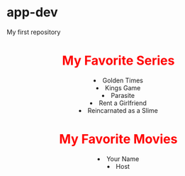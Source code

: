 # app-dev
My first repository
<html>
  <head>
  </head>

  <body>
    <center> <h1 style="color:red">My Favorite Series</h1>
    <li>Golden Times</li>
    <li>Kings Game</li>
    <li>Parasite</li>
    <li>Rent a Girlfriend</li>
    <li>Reincarnated as a Slime</li>
    <h1 style="color:red">My Favorite Movies</h1>
    <li>Your Name</li>
    <li>Host</li>

  </body>
  
  </html>
